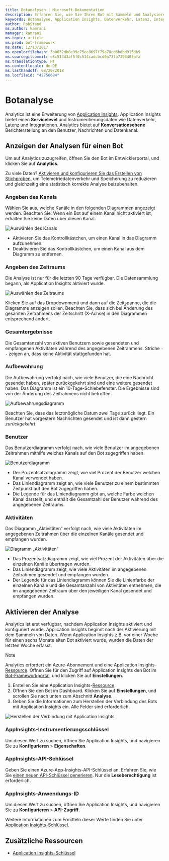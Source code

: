 ```yaml
---
title: Botanalysen | Microsoft-Dokumentation
description: Erfahren Sie, wie Sie Ihren Bot mit Sammeln und Analysieren von Daten durch Analyse im Bot-Framework verbessern können.
keywords: Botanalyse, Application Insights, Datenverkehr, Latenz, Integrationen, AppInsights
author: RobStand
ms.author: kamrani
manager: kamrani
ms.topic: article
ms.prod: bot-framework
ms.date: 12/13/2017
ms.openlocfilehash: 3b0032db8e99c75ec8697f79a78cd6b0bd915db9
ms.sourcegitcommit: e8c513d3af5f0c514cadcbcd0a737a7393405afa
ms.translationtype: HT
ms.contentlocale: de-DE
ms.lasthandoff: 08/20/2018
ms.locfileid: "42756684"
---
```

# <a name="bot-analytics"></a>Botanalyse
Analytics ist eine Erweiterung von [Application Insights](/azure/application-insights/app-insights-analytics). Application Insights bietet einen **Servicelevel** und Instrumentierungsdaten wie Datenverkehr, Latenz und Integrationen. Analytics bietet auf **Konversationsebene** Berichterstellung an den Benutzer, Nachrichten und Datenkanal.

## <a name="view-analytics-for-a-bot"></a>Anzeigen der Analysen für einen Bot
Um auf Analytics zuzugreifen, öffnen Sie den Bot im Entwicklerportal, und klicken Sie auf **Analytics**.

Zu viele Daten? [Aktivieren und konfigurieren Sie das Erstellen von Stichproben](/azure/application-insights/app-insights-sampling), um Telemetriedatenverkehr und Speicherung zu reduzieren und gleichzeitig eine statistisch korrekte Analyse beizubehalten. 

### <a name="specify-channel"></a>Angeben des Kanals
Wählen Sie aus, welche Kanäle in den folgenden Diagrammen angezeigt werden. Beachten Sie: Wenn ein Bot auf einem Kanal nicht aktiviert ist, erhalten Sie keine Daten über diesen Kanal.

![Auswählen des Kanals](~/media/analytics-channels.png)

* Aktivieren Sie das Kontrollkästchen, um einen Kanal in das Diagramm aufzunehmen.
* Deaktivieren Sie das Kontrollkästchen, um einen Kanal aus dem Diagramm zu entfernen.

### <a name="specify-time-period"></a>Angeben des Zeitraums
Die Analyse ist nur für die letzten 90 Tage verfügbar. Die Datensammlung begann, als Application Insights aktiviert wurde.

![Auswählen des Zeitraums](~/media/analytics-timepick.png)

Klicken Sie auf das Dropdownmenü und dann auf die Zeitspanne, die die Diagramme anzeigen sollen.
Beachten Sie, dass sich bei Änderung des gesamten Zeitrahmens der Zeitschritt (X-Achse) in den Diagrammen entsprechend ändert.

### <a name="grand-totals"></a>Gesamtergebnisse
Die Gesamtanzahl von aktiven Benutzern sowie gesendeten und empfangenen Aktivitäten während des angegebenen Zeitrahmens.
Striche `--` zeigen an, dass keine Aktivität stattgefunden hat.

### <a name="retention"></a>Aufbewahrung
Die Aufbewahrung verfolgt nach, wie viele Benutzer, die eine Nachricht gesendet haben, später zurückgekehrt sind und eine weitere gesendet haben.
Das Diagramm ist ein 10-Tage-Schiebefenster. Die Ergebnisse sind von der Änderung des Zeitrahmens nicht betroffen.

![Aufbewahrungsdiagramm](~/media/analytics-retention.png)

Beachten Sie, dass das letztmögliche Datum zwei Tage zurück liegt. Ein Benutzer hat vorgestern Nachrichten gesendet und ist dann gestern *zurückgekehrt*.

### <a name="user"></a>Benutzer
Das Benutzerdiagramm verfolgt nach, wie viele Benutzer im angegebenen Zeitrahmen mithilfe welches Kanals auf den Bot zugegriffen haben.

![Benutzerdiagramm](~/media/analytics-users.png)

* Der Prozentsatzdiagramm zeigt, wie viel Prozent der Benutzer welchen Kanal verwendet haben.
* Das Liniendiagramm zeigt an, wie viele Benutzer zu einem bestimmten Zeitpunkt auf den Bot zugegriffen haben.
* Die Legende für das Liniendiagramm gibt an, welche Farbe welchen Kanal darstellt, und enthält die Gesamtzahl der Benutzer während des angegebenen Zeitraums.

### <a name="activities"></a>Aktivitäten
Das Diagramm „Aktivitäten“ verfolgt nach, wie viele Aktivitäten im angegebenen Zeitrahmen über die einzelnen Kanäle gesendet und empfangen wurden.

![Diagramm „Aktivitäten“](~/media/analytics-activities.png)

* Das Prozentsatzdiagramm zeigt, wie viel Prozent der Aktivitäten über die einzelnen Kanäle übertragen wurden.
* Das Liniendiagramm zeigt, wie viele Aktivitäten im angegebenen Zeitrahmen gesendet und empfangen wurden.
* Der Legende für das Liniendiagramm können Sie die Linienfarbe der einzelnen Kanäle und die Gesamtanzahl von Aktivitäten entnehmen, die im angegebenen Zeitraum über den jeweiligen Kanal gesendet und empfangen wurden. 

## <a name="enable-analytics"></a>Aktivieren der Analyse
Analytics ist erst verfügbar, nachdem Application Insights aktiviert und konfiguriert wurde. Application Insights beginnt nach der Aktivierung mit dem Sammeln von Daten. Wenn Application Insights z.B. vor einer Woche für einen sechs Monate alten Bot aktiviert wurde, wurden die Daten der letzten Woche erfasst.
> [!NOTE]
> Analytics erfordert ein Azure-Abonnement und eine Application Insights-[Ressource](/azure/application-insights/app-insights-create-new-resource).
Öffnen Sie für den Zugriff auf Application Insights den Bot im [Bot-Frameworkportal](https://dev.botframework.com/), und klicken Sie auf **Einstellungen**.

1. Erstellen Sie eine Application Insights-[Ressource](/azure/application-insights/app-insights-create-new-resource).
2. Öffnen Sie den Bot im Dashboard. Klicken Sie auf **Einstellungen**, und scrollen Sie nach unten zum Abschnitt **Analyse**.
3. Geben Sie die Informationen zum Herstellen der Verbindung des Bots mit Application Insights ein. Alle Felder sind erforderlich.

![Herstellen der Verbindung mit Application Insights](~/media/analytics-enable.png)

### <a name="appinsights-instrumentation-key"></a>AppInsights-Instrumentierungsschlüssel
Um diesen Wert zu suchen, öffnen Sie Application Insights, und navigieren Sie zu **Konfigurieren** > **Eigenschaften**.

### <a name="appinsights-api-key"></a>AppInsights-API-Schlüssel
Geben Sie einen Azure-App-Insights-API-Schlüssel an. Erfahren Sie, wie Sie [einen neuen API-Schlüssel generieren](https://dev.applicationinsights.io/documentation/Authorization/API-key-and-App-ID). Nur die **Leseberechtigung** ist erforderlich.

### <a name="appinsights-application-id"></a>AppInsights-Anwendungs-ID
Um diesen Wert zu suchen, öffnen Sie Application Insights, und navigieren Sie zu **Konfigurieren** > **API-Zugriff**.

Weitere Informationen zum Ermitteln dieser Werte finden Sie unter [Application Insights-Schlüssel](~/bot-service-resources-app-insights-keys.md).

## <a name="additional-resources"></a>Zusätzliche Ressourcen
* [Application Insights-Schlüssel](~/bot-service-resources-app-insights-keys.md)